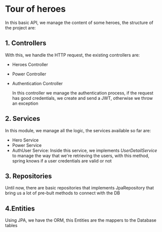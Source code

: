 # Tour of heroes

In this basic API, we manage the content of some heroes, the structure of the project are:

## 1. Controllers
With this, we handle the HTTP request, the existing controllers are:

* Heroes Controller
* Power Controller
* Authentication Controller

    In this controller we manage the authentication process, if the request has good credentials, we create and send a JWT, otherwise we throw an exception
    
## 2. Services 
In this module, we manage all the logic, the services available so far are:
* Hero Service
* Power Service
* AuthUser Service: Inside this service, we implements *UserDetailService* to manage the way that we're retrieving the users, with this method, spring knows if a user credentials are valid or not

## 3. Repositories
Until now, there are basic repositories that implements JpaRepository that bring us a lot of pre-bult methods to connect with the DB

## 4.Entities 
Using JPA, we have the ORM, this Entities are the mappers to the Database tables 